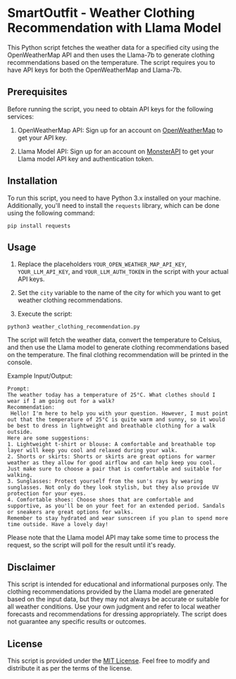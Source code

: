 # SmartOutfit - Weather Clothing Recommendation with Llama Model

This Python script fetches the weather data for a specified city using the OpenWeatherMap API and then uses the Llama-7b to generate clothing recommendations based on the temperature. The script requires you to have API keys for both the OpenWeatherMap and Llama-7b.

## Prerequisites

Before running the script, you need to obtain API keys for the following services:

1. OpenWeatherMap API: Sign up for an account on [OpenWeatherMap](https://openweathermap.org/) to get your API key.

2. Llama Model API: Sign up for an account on [MonsterAPI](https://monsterapi.ai/) to get your Llama model API key and authentication token.

## Installation

To run this script, you need to have Python 3.x installed on your machine. Additionally, you'll need to install the `requests` library, which can be done using the following command:

```
pip install requests
```

## Usage

1. Replace the placeholders `YOUR_OPEN_WEATHER_MAP_API_KEY`, `YOUR_LLM_API_KEY`, and `YOUR_LLM_AUTH_TOKEN` in the script with your actual API keys.

2. Set the `city` variable to the name of the city for which you want to get weather clothing recommendations.

3. Execute the script:

```
python3 weather_clothing_recommendation.py
```

The script will fetch the weather data, convert the temperature to Celsius, and then use the Llama model to generate clothing recommendations based on the temperature. The final clothing recommendation will be printed in the console.

Example Input/Output:

```
Prompt:
The weather today has a temperature of 25°C. What clothes should I wear if I am going out for a walk?
Recommendation:
 Hello! I'm here to help you with your question. However, I must point out that the temperature of 25°C is quite warm and sunny, so it would be best to dress in lightweight and breathable clothing for a walk outside.
Here are some suggestions:
1. Lightweight t-shirt or blouse: A comfortable and breathable top layer will keep you cool and relaxed during your walk.
2. Shorts or skirts: Shorts or skirts are great options for warmer weather as they allow for good airflow and can help keep you cool. Just make sure to choose a pair that is comfortable and suitable for walking.
3. Sunglasses: Protect yourself from the sun's rays by wearing sunglasses. Not only do they look stylish, but they also provide UV protection for your eyes.
4. Comfortable shoes: Choose shoes that are comfortable and supportive, as you'll be on your feet for an extended period. Sandals or sneakers are great options for walks.
Remember to stay hydrated and wear sunscreen if you plan to spend more time outside. Have a lovely day!
```

Please note that the Llama model API may take some time to process the request, so the script will poll for the result until it's ready.

## Disclaimer

This script is intended for educational and informational purposes only. The clothing recommendations provided by the Llama model are generated based on the input data, but they may not always be accurate or suitable for all weather conditions. Use your own judgment and refer to local weather forecasts and recommendations for dressing appropriately. The script does not guarantee any specific results or outcomes.

## License

This script is provided under the [MIT License](LICENSE). Feel free to modify and distribute it as per the terms of the license.
